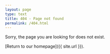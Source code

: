 ```yaml
---
layout: page
type: text
title: 404 - Page not found
permalink: /404.html
---
```


Sorry, the page you are looking for does not exist.

[Return to our homepage]({{ site.url }}).
